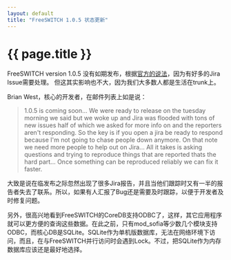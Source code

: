 ```yaml
---
layout: default
title: "FreeSWITCH 1.0.5 状态更新"
---
```


# {{ page.title }}

FreeSWITCH version 1.0.5 没有如期发布，根据[官方的说法](http://www.freeswitch.org/node/218)，因为有好多的Jira Issue需要处理。 但这其实影响也不大，因为我们大多数人都是生活在trunk上。

Brian West，核心的开发者，在邮件列表上如是说：


>    1.0.5 is coming soon... We were ready to release on the tuesday
> morning we said but we woke up and Jira was flooded with tons of new
> issues half of which we asked for more info on and the reporters
> aren't responding.  So the key is if you open a jira be ready to
> respond because I'm not going to chase people down anymore.  On that
> note we need more people to help out on Jira... All it takes is asking
> questions and trying to reproduce things that are reported thats the
> hard part... Once something can be reproduced reliably we can fix it
> faster.

大致是说在临发布之际忽然出现了很多Jira报告，并且当他们跟踪时又有一半的报告者失去了联系。所以，如果有人汇报了Bug还是需要及时跟踪，以便于开发者及时修复问题。

另外，很高兴地看到FreeSWITCH的CoreDB支持ODBC了，这样，其它应用程序就可以更方便的查询这些数据。在此之前，只有mod_sofia等少数几个模块支持ODBC，而核心DB是SQLite。SQLite作为单机版数据库，无法在网络环境下访问，而且，在与FreeSWITCH并行访问时会遇到Lock。不过，把SQLite作为内存数据库应该还是最好地选择。
